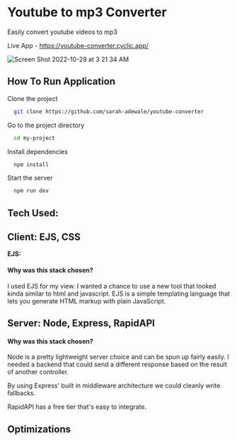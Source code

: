 # Youtube to mp3 Converter

Easily convert youtube videos to mp3

Live App - https://youtube-converter.cyclic.app/

![Screen Shot 2022-10-29 at 3 21 34 AM](https://user-images.githubusercontent.com/49436342/198774290-f147d0b3-2e8d-42b7-96dd-dfdc57341ae2.png)
## How To Run Application

Clone the project

```bash
  git clone https://github.com/sarah-adewale/youtube-converter
```

Go to the project directory

```bash
  cd my-project
```

Install dependencies

```bash
  npm install
```

Start the server

```bash
  npm run dev
```


## Tech Used: 


## Client: EJS, CSS


**EJS:**
#### Why was this stack chosen?
I used EJS for my view. I wanted a chance to use a new tool that looked kinda similar to html and javascript. EJS is a simple templating language that lets you generate HTML markup with plain JavaScript. 


## Server: Node, Express, RapidAPI

#### Why was this stack chosen?

Node is a pretty lightweight server choice and can be spun up fairly easily. I needed a backend that could send a different response based on the result of another controller. 

By using Express' built in middleware architecture we could cleanly write fallbacks. 

RapidAPI has a free tier that's easy to integrate.

## Optimizations

